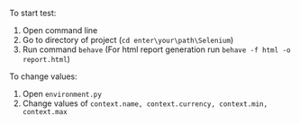 To start test:
  1. Open command line
  2. Go to directory of project (`cd enter\your\path\Selenium`)
  3. Run command `behave` (For html report generation run `behave -f html -o report.html`)

To change values:
  1. Open `environment.py`
  2. Change values of `context.name, context.currency, context.min, context.max`
